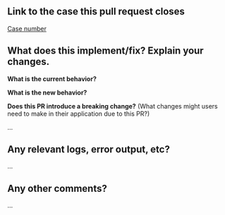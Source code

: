 <!-- Please fill out the blanks below. -->

Link to the case this pull request closes
------------------------------------------
[Case number](https://link-to-case.here)
<!-- Example: [1234](https://flosumbiz.lightning.force.com/lightning/r/Case/5001P00001ZGxxxXXX/view) -->

What does this implement/fix? Explain your changes.
---------------------------------------------------
**What is the current behavior?**

**What is the new behavior?**

**Does this PR introduce a breaking change?** (What changes might users need to make in their application due to this PR?)

…

Any relevant logs, error output, etc?
-------------------------------------
…
<!-- If it’s long, please paste to https://gist.github.com/ and insert the link here. -->

Any other comments?
-------------------
…
